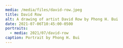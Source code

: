 ```yaml
---
media: /media/files/david-row.jpeg
title: David Row
alt: A drawing of artist David Row by Phong H. Bui
date: 2021-07-06T10:45:00-0500
portraits:
  - media: 2021/07/david-row
caption: Portrait by Phong H. Bui
---
```

